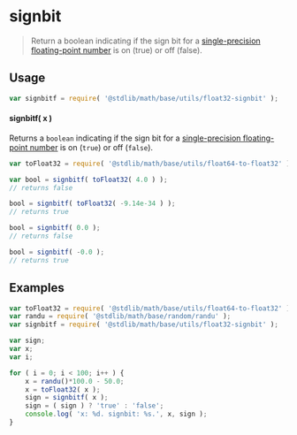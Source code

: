 signbit
===

> Return a boolean indicating if the sign bit for a [single-precision floating-point number][ieee754] is on (true) or off (false).


<section class="usage">

## Usage

``` javascript
var signbitf = require( '@stdlib/math/base/utils/float32-signbit' );
```

#### signbitf( x )

Returns a `boolean` indicating if the sign bit for a [single-precision floating-point number][ieee754] is on (`true`) or off (`false`).

``` javascript
var toFloat32 = require( '@stdlib/math/base/utils/float64-to-float32' );

var bool = signbitf( toFloat32( 4.0 ) );
// returns false

bool = signbitf( toFloat32( -9.14e-34 ) );
// returns true

bool = signbitf( 0.0 );
// returns false

bool = signbitf( -0.0 );
// returns true
```

</section>

<!-- /.usage -->


<section class="examples">

## Examples

``` javascript
var toFloat32 = require( '@stdlib/math/base/utils/float64-to-float32' );
var randu = require( '@stdlib/math/base/random/randu' );
var signbitf = require( '@stdlib/math/base/utils/float32-signbit' );

var sign;
var x;
var i;

for ( i = 0; i < 100; i++ ) {
    x = randu()*100.0 - 50.0;
    x = toFloat32( x );
    sign = signbitf( x );
    sign = ( sign ) ? 'true' : 'false';
    console.log( 'x: %d. signbit: %s.', x, sign );
}
```

</section>

<!-- /.examples -->


<section class="links">

[ieee754]: https://en.wikipedia.org/wiki/IEEE_754-1985

</section>

<!-- /.links -->
